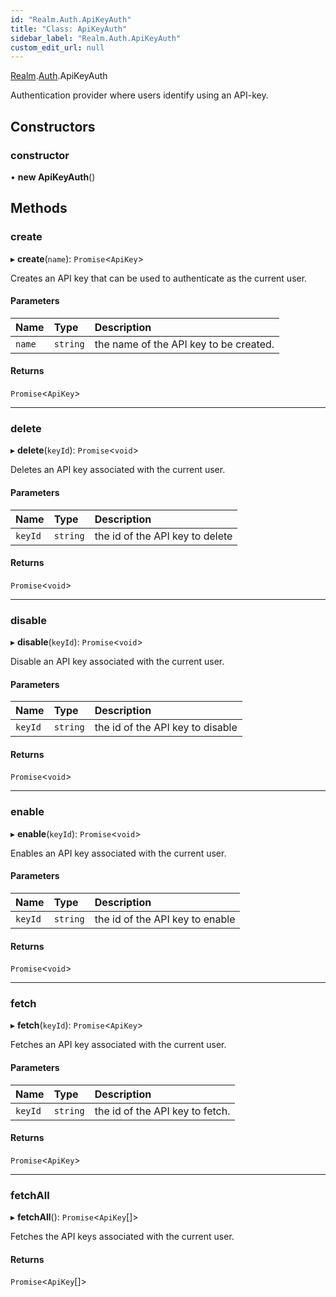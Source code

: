```yaml
---
id: "Realm.Auth.ApiKeyAuth"
title: "Class: ApiKeyAuth"
sidebar_label: "Realm.Auth.ApiKeyAuth"
custom_edit_url: null
---
```


[Realm](../namespaces/Realm).[Auth](../namespaces/Realm.Auth).ApiKeyAuth

Authentication provider where users identify using an API-key.

## Constructors

### constructor

• **new ApiKeyAuth**()

## Methods

### create

▸ **create**(`name`): `Promise`<`ApiKey`\>

Creates an API key that can be used to authenticate as the current user.

#### Parameters

| Name | Type | Description |
| :------ | :------ | :------ |
| `name` | `string` | the name of the API key to be created. |

#### Returns

`Promise`<`ApiKey`\>

___

### delete

▸ **delete**(`keyId`): `Promise`<`void`\>

Deletes an API key associated with the current user.

#### Parameters

| Name | Type | Description |
| :------ | :------ | :------ |
| `keyId` | `string` | the id of the API key to delete |

#### Returns

`Promise`<`void`\>

___

### disable

▸ **disable**(`keyId`): `Promise`<`void`\>

Disable an API key associated with the current user.

#### Parameters

| Name | Type | Description |
| :------ | :------ | :------ |
| `keyId` | `string` | the id of the API key to disable |

#### Returns

`Promise`<`void`\>

___

### enable

▸ **enable**(`keyId`): `Promise`<`void`\>

Enables an API key associated with the current user.

#### Parameters

| Name | Type | Description |
| :------ | :------ | :------ |
| `keyId` | `string` | the id of the API key to enable |

#### Returns

`Promise`<`void`\>

___

### fetch

▸ **fetch**(`keyId`): `Promise`<`ApiKey`\>

Fetches an API key associated with the current user.

#### Parameters

| Name | Type | Description |
| :------ | :------ | :------ |
| `keyId` | `string` | the id of the API key to fetch. |

#### Returns

`Promise`<`ApiKey`\>

___

### fetchAll

▸ **fetchAll**(): `Promise`<`ApiKey`[]\>

Fetches the API keys associated with the current user.

#### Returns

`Promise`<`ApiKey`[]\>
